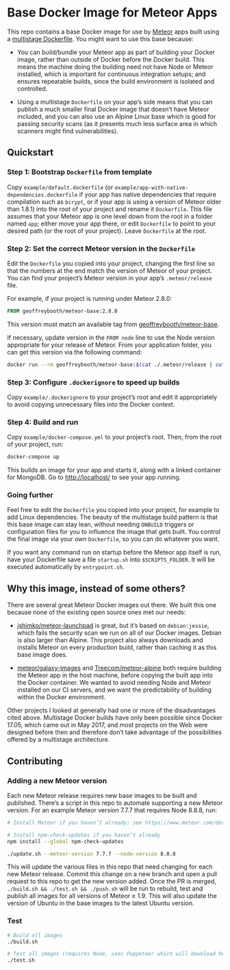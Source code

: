 # Base Docker Image for Meteor Apps

This repo contains a base Docker image for use by [Meteor](https://www.meteor.com/) apps built using a [multistage Dockerfile](https://docs.docker.com/develop/develop-images/multistage-build/). You might want to use this base because:

- You can build/bundle your Meteor app as part of building your Docker image, rather than outside of Docker before the Docker build. This means the machine doing the building need not have Node or Meteor installed, which is important for continuous integration setups; and ensures repeatable builds, since the build environment is isolated and controlled.

- Using a multistage `Dockerfile` on your app’s side means that you can publish a much smaller final Docker image that doesn’t have Meteor included, and you can also use an Alpine Linux base which is good for passing security scans (as it presents much less surface area in which scanners might find vulnerabilities).

## Quickstart

### Step 1: Bootstrap `Dockerfile` from template

Copy `example/default.dockerfile` (or `example/app-with-native-dependencies.dockerfile` if your app has native dependencies that require compilation such as `bcrypt`, or if your app is using a version of Meteor older than 1.8.1) into the root of your project and rename it `Dockerfile`. This file assumes that your Meteor app is one level down from the root in a folder named `app`; either move your app there, or edit `Dockerfile` to point to your desired path (or the root of your project). Leave `Dockerfile` at the root.

### Step 2: Set the correct Meteor version in the `Dockerfile`

Edit the `Dockerfile` you copied into your project, changing the first line so that the numbers at the end match the version of Meteor of your project. You can find your project’s Meteor version in your app’s `.meteor/release` file.

For example, if your project is running under Meteor 2.8.0:

```Dockerfile
FROM geoffreybooth/meteor-base:2.8.0
```

This version must match an available tag from [geoffreybooth/meteor-base](https://hub.docker.com/r/geoffreybooth/meteor-base/tags).

If necessary, update version in the `FROM node` line to use the Node version appropriate for your release of Meteor. From your application folder, you can get this version via the following command:

```bash
docker run --rm geoffreybooth/meteor-base:$(cat ./.meteor/release | cut -c8-99) meteor node --version | cut -c2-99 | grep -o "[0-9\.]*"
```

### Step 3: Configure `.dockerignore` to speed up builds

Copy `example/.dockerignore` to your project’s root and edit it appropriately to avoid copying unnecessary files into the Docker context.

### Step 4: Build and run

Copy `example/docker-compose.yml` to your project’s root. Then, from the root of your project, run:

```bash
docker-compose up
```

This builds an image for your app and starts it, along with a linked container for MongoDB. Go to [http://localhost/](http://localhost/) to see your app running.

### Going further

Feel free to edit the `Dockerfile` you copied into your project, for example to add Linux dependencies. The beauty of the multistage build pattern is that this base image can stay lean, without needing `ONBUILD` triggers or configuration files for you to influence the image that gets built. You control the final image via your own `Dockerfile`, so you can do whatever you want.

If you want any command run on startup before the Meteor app itself is run, have your Dockerfile save a file `startup.sh` into `$SCRIPTS_FOLDER`. It will be executed automatically by `entrypoint.sh`.

## Why this image, instead of some others?

There are several great Meteor Docker images out there. We built this one because none of the existing open source ones met our needs:

- [jshimko/meteor-launchpad](https://github.com/jshimko/meteor-launchpad) is great, but it’s based on `debian:jessie`, which fails the security scan we run on all of our Docker images. Debian is also larger than Alpine. This project also always downloads and installs Meteor on every production build, rather than caching it as this base image does.

- [meteor/galaxy-images](https://github.com/meteor/galaxy-images) and [Treecom/meteor-alpine](https://github.com/Treecom/alpine-meteor) both require building the Meteor app in the host machine, before copying the built app into the Docker container. We wanted to avoid needing Node and Meteor installed on our CI servers, and we want the predictability of building within the Docker environment.

Other projects I looked at generally had one or more of the disadvantages cited above. Multistage Docker builds have only been possible since Docker 17.05, which came out in May 2017, and most projects on the Web were designed before then and therefore don’t take advantage of the possibilities offered by a multistage architecture.

## Contributing

### Adding a new Meteor version

Each new Meteor release requires new base images to be built and published. There’s a script in this repo to automate supporting a new Meteor version. For an example Meteor version 7.7.7 that requires Node 8.8.8, run:

```bash
# Install Meteor if you haven’t already; see https://www.meteor.com/developers/install

# Install npm-check-updates if you haven’t already
npm install --global npm-check-updates

./update.sh --meteor-version 7.7.7 --node-version 8.8.8
```

This will update the various files in this repo that need changing for each new Meteor release. Commit this change on a new branch and open a pull request to this repo to get the new version added. Once the PR is merged, `./build.sh && ./test.sh && ./push.sh` will be run to rebuild, test and publish all images for all versions of Meteor ≥ 1.9. This will also update the version of Ubuntu in the base images to the latest Ubuntu version.

### Test

```bash
# Build all images
./build.sh

# Test all images (requires Node, uses Puppeteer which will download headless Chrome)
./test.sh
```
